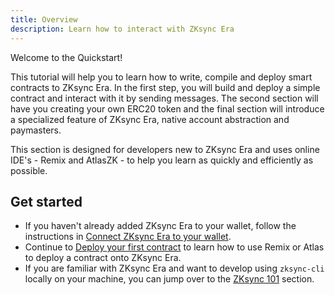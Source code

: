 ```yaml
---
title: Overview
description: Learn how to interact with ZKsync Era
---
```


Welcome to the Quickstart!

This tutorial will help you to learn how to write, compile and deploy smart contracts to ZKsync Era.
In the first step, you will build and deploy a simple contract and interact with it by sending messages.
The second section will have you creating your own ERC20 token and the final section will
introduce a specialized feature of ZKsync Era, native account abstraction and paymasters.

This section is designed for developers new to ZKsync Era and uses online IDE's - Remix and AtlasZK -
to help you learn as quickly and efficiently as possible.

## Get started

- If you haven't already added ZKsync Era to your wallet, follow the instructions in [Connect ZKsync Era to your wallet](/zksync-era/environment).
- Continue to [Deploy your first contract](/zksync-era/guides/quick-start/deploy-your-first-contract) to learn how to use Remix or Atlas
  to deploy a contract onto ZKsync Era.
- If you are familiar with ZKsync Era and want to develop using `zksync-cli` locally
  on your machine, you can jump over to the [ZKsync 101](/zksync-era/guides/zksync-101) section.
